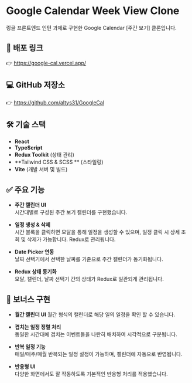# Google Calendar Week View Clone

링글 프론트엔드 인턴 과제로 구현한 Google Calendar [주간 보기] 클론입니다.

## 🔗 배포 링크
👉 https://google-cal.vercel.app/

## 💻 GitHub 저장소
👉 https://github.com/altys31/GoogleCal

## 🛠️ 기술 스택

- **React**
- **TypeScript**
- **Redux Toolkit** (상태 관리)
- **Tailwind CSS  & SCSS ** (스타일링)
- **Vite** (개발 서버 및 빌드)

## ✅ 주요 기능

- **주간 캘린더 UI**  
  시간대별로 구성된 주간 보기 캘린더를 구현했습니다.

- **일정 생성 & 삭제**  
  시간 블록을 클릭하면 모달을 통해 일정을 생성할 수 있으며, 일정 클릭 시 상세 조회 및 삭제가 가능합니다. Redux로 관리됩니다. 

- **Date Picker 연동**  
  날짜 선택기에서 선택한 날짜를 기준으로 주간 캘린더가 동기화됩니다.

- **Redux 상태 동기화**  
  모달, 캘린더, 날짜 선택기 간의 상태가 Redux로 일관되게 관리됩니다.

## 🌟 보너스 구현

- **월간 캘린더 UI**
  월간 형식의 캘린더로 해당 일의 일정을 확인 할 수 있습니다.    

- **겹치는 일정 정렬 처리**  
  동일한 시간대에 겹치는 이벤트들을 나란히 배치하여 시각적으로 구분됩니다.

- **반복 일정 기능**  
  매일/매주/매월 반복되는 일정 설정이 가능하며, 캘린더에 자동으로 반영됩니다.
   
- **반응형 UI**  
  다양한 화면에서도 잘 작동하도록 기본적인 반응형 처리를 적용했습니다.

